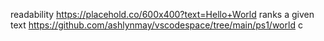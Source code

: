 readability
https://placehold.co/600x400?text=Hello+World
ranks a given text
https://github.com/ashlynmay/vscodespace/tree/main/ps1/world
c